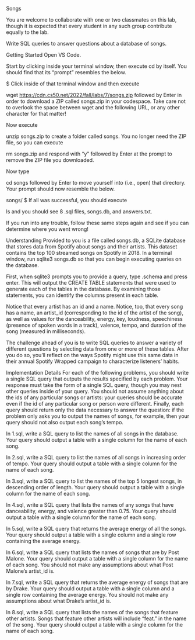 Songs

You are welcome to collaborate with one or two classmates on this lab, though it is expected that every student in any such group contribute equally to the lab.

Write SQL queries to answer questions about a database of songs.

Getting Started
Open VS Code.

Start by clicking inside your terminal window, then execute cd by itself. You should find that its “prompt” resembles the below.

$
Click inside of that terminal window and then execute

wget https://cdn.cs50.net/2022/fall/labs/7/songs.zip
followed by Enter in order to download a ZIP called songs.zip in your codespace. Take care not to overlook the space between wget and the following URL, or any other character for that matter!

Now execute

unzip songs.zip
to create a folder called songs. You no longer need the ZIP file, so you can execute

rm songs.zip
and respond with “y” followed by Enter at the prompt to remove the ZIP file you downloaded.

Now type

cd songs
followed by Enter to move yourself into (i.e., open) that directory. Your prompt should now resemble the below.

songs/ $
If all was successful, you should execute

ls
and you should see 8 .sql files, songs.db, and answers.txt.

If you run into any trouble, follow these same steps again and see if you can determine where you went wrong!

Understanding
Provided to you is a file called songs.db, a SQLite database that stores data from Spotify about songs and their artists. This dataset contains the top 100 streamed songs on Spotify in 2018. In a terminal window, run sqlite3 songs.db so that you can begin executing queries on the database.

First, when sqlite3 prompts you to provide a query, type .schema and press enter. This will output the CREATE TABLE statements that were used to generate each of the tables in the database. By examining those statements, you can identify the columns present in each table.

Notice that every artist has an id and a name. Notice, too, that every song has a name, an artist_id (corresponding to the id of the artist of the song), as well as values for the danceability, energy, key, loudness, speechiness (presence of spoken words in a track), valence, tempo, and duration of the song (measured in milliseconds).

The challenge ahead of you is to write SQL queries to answer a variety of different questions by selecting data from one or more of these tables. After you do so, you’ll reflect on the ways Spotify might use this same data in their annual Spotify Wrapped campaign to characterize listeners’ habits.

Implementation Details
For each of the following problems, you should write a single SQL query that outputs the results specified by each problem. Your response must take the form of a single SQL query, though you may nest other queries inside of your query. You should not assume anything about the ids of any particular songs or artists: your queries should be accurate even if the id of any particular song or person were different. Finally, each query should return only the data necessary to answer the question: if the problem only asks you to output the names of songs, for example, then your query should not also output each song’s tempo.

In 1.sql, write a SQL query to list the names of all songs in the database.
Your query should output a table with a single column for the name of each song. 

In 2.sql, write a SQL query to list the names of all songs in increasing order of tempo.
Your query should output a table with a single column for the name of each song.

In 3.sql, write a SQL query to list the names of the top 5 longest songs, in descending order of length.
Your query should output a table with a single column for the name of each song.

In 4.sql, write a SQL query that lists the names of any songs that have danceability, energy, and valence greater than 0.75.
Your query should output a table with a single column for the name of each song.

In 5.sql, write a SQL query that returns the average energy of all the songs.
Your query should output a table with a single column and a single row containing the average energy.

In 6.sql, write a SQL query that lists the names of songs that are by Post Malone.
Your query should output a table with a single column for the name of each song.
You should not make any assumptions about what Post Malone’s artist_id is.

In 7.sql, write a SQL query that returns the average energy of songs that are by Drake.
Your query should output a table with a single column and a single row containing the average energy.
You should not make any assumptions about what Drake’s artist_id is.

In 8.sql, write a SQL query that lists the names of the songs that feature other artists.
Songs that feature other artists will include “feat.” in the name of the song.
Your query should output a table with a single column for the name of each song.

